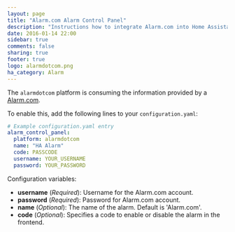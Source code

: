 ```yaml
---
layout: page
title: "Alarm.com Alarm Control Panel"
description: "Instructions how to integrate Alarm.com into Home Assistant."
date: 2016-01-14 22:00
sidebar: true
comments: false
sharing: true
footer: true
logo: alarmdotcom.png
ha_category: Alarm
---
```


The `alarmdotcom` platform is consuming the information provided by a [Alarm.com](https://www.alarm.com/).

To enable this, add the following lines to your `configuration.yaml`:

```yaml
# Example configuration.yaml entry
alarm_control_panel:
  platform: alarmdotcom
  name: "HA Alarm"
  code: PASSCODE
  username: YOUR_USERNAME
  password: YOUR_PASSWORD
```

Configuration variables:

- **username** (*Required*): Username for the Alarm.com account.
- **password** (*Required*): Password for Alarm.com account.
- **name** (*Optional*): The name of the alarm. Default is 'Alarm.com'.
- **code** (*Optional*): Specifies a code to enable or disable the alarm in the frontend.

